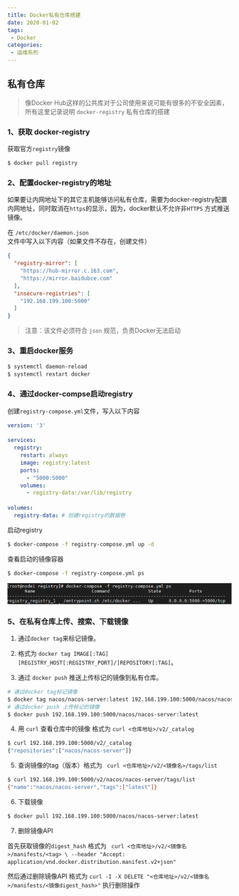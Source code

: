 ```yaml
---
title: Docker私有仓库搭建
date: 2020-01-02
tags:
 - Docker
categories:
 - 运维系列
---
```

## 私有仓库

> 像Docker Hub这样的公共库对于公司使用来说可能有很多的不安全因素，所有这里记录说明 `docker-registry` 私有仓库的搭建

### 1、获取 docker-registry

获取官方`registry`镜像

```sh
$ docker pull registry
```

### 2、配置docker-registry的地址

如果要让内网地址下的其它主机能够访问私有仓库，需要为docker-registry配置内网地址，同时取消在`https`的显示，因为，docker默认不允许非`HTTPS` 方式推送镜像。

在 `/etc/docker/daemon.json` 文件中写入以下内容（如果文件不存在，创建文件）

```json
{
  "registry-mirror": [
    "https://hub-mirror.c.163.com",
    "https://mirror.baidubce.com"
  ],
  "insecure-registries": [
    "192.168.199.100:5000"
  ]
}
```

> 注意：该文件必须符合 `json` 规范，负责Docker无法启动

### 3、重启docker服务

```sh
$ systemctl daemon-reload
$ systemctl restart docker
```

### 4、通过docker-compse启动registry

创建`registry-compose.yml`文件，写入以下内容

```yaml
version: '3'

services:
  registry:
    restart: always 
    image: registry:latest
    ports:
      - "5000:5000"
    volumes:
      - registry-data:/var/lib/registry

volumes:
  registry-data: # 创建registry的数据卷

```

启动registry

```sh
$ docker-compose -f registry-compose.yml up -d
```

查看启动的镜像容器

```sh
$ docker-compose -f registry-compose.yml ps
```

![image-20200911110108860](./img/image-20200911110108860.png)

### 5、在私有仓库上传、搜索、下载镜像

1. 通过`docker tag`来标记镜像。

2. 格式为 `docker tag IMAGE[:TAG] [REGISTRY_HOST[:REGISTRY_PORT]/]REPOSITORY[:TAG]`。

3. 通过 `docker push` 推送上传标记的镜像到私有仓库。

```sh
# 通过docker tag标记镜像
$ docker tag nacos/nacos-server:latest 192.168.199.100:5000/nacos/nacos-server:latest 
# 通过docker push 上传标记的镜像
$ docker push 192.168.199.100:5000/nacos/nacos-server:latest 
```

4. 用 `curl` 查看仓库中的镜像 格式为 `curl <仓库地址>/v2/_catalog`

```sh
$ curl 192.168.199.100:5000/v2/_catalog
{"repositories":["nacos/nacos-server"]}
```

5. 查询镜像的tag（版本）格式为 ` curl <仓库地址>/v2/<镜像名>/tags/list`

```sh
$ curl 192.168.199.100:5000/v2/nacos/nacos-server/tags/list
{"name":"nacos/nacos-server","tags":["latest"]}
```

6. 下载镜像

```sh
$ docker pull 192.168.199.100:5000/nacos/nacos-server:latest 
```

7. 删除镜像API

首先获取镜像的`digest_hash` 格式为 ` curl <仓库地址>/v2/<镜像名>/manifests/<tag> \ --header "Accept: application/vnd.docker.distribution.manifest.v2+json"`

然后通过删除镜像API 格式为 `curl -I -X DELETE "<仓库地址>/v2/<镜像名>/manifests/<镜像digest_hash>"` 执行删除操作

